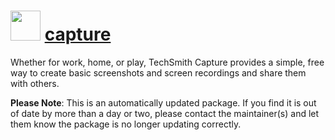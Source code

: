 ﻿# <img src="https://rawcdn.githack.com/virtualex-itv/chocolatey-packages/6cef9a6af703e8bfd5fb695d54413dee46e49cc8/icons/capture.png" width="48" height="48"/> [capture](https://community.chocolatey.org/packages/capture)

Whether for work, home, or play, TechSmith Capture provides a simple, free way to create basic screenshots and screen recordings and share them with others.

**Please Note**: This is an automatically updated package. If you find it is out of date by more than a day or two, please contact the maintainer(s) and let them know the package is no longer updating correctly.

